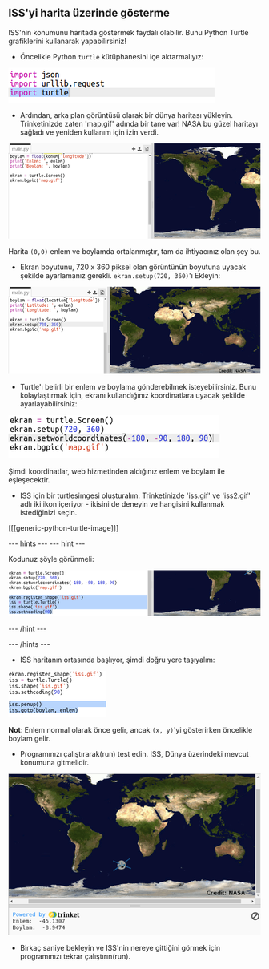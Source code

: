 ## ISS'yi harita üzerinde gösterme

ISS'nin konumunu haritada göstermek faydalı olabilir. Bunu Python Turtle grafiklerini kullanarak yapabilirsiniz!

+ Öncelikle Python `turtle` kütüphanesini içe aktarmalıyız:

![ekran görüntüsü](images/iss-turtle.png)

+ Ardından, arka plan görüntüsü olarak bir dünya haritası yükleyin. Trinketinizde zaten 'map.gif' adında bir tane var! NASA bu güzel haritayı sağladı ve yeniden kullanım için izin verdi. 

![ekran görüntüsü](images/iss-map.png)

Harita `(0,0)` enlem ve boylamda ortalanmıştır, tam da ihtiyacınız olan şey bu.

+ Ekran boyutunu, 720 x 360 piksel olan görüntünün boyutuna uyacak şekilde ayarlamanız gerekli. `ekran.setup(720, 360)`'ı Ekleyin:

![ekran görüntüsü](images/iss-setup.png)

+ Turtle'ı belirli bir enlem ve boylama gönderebilmek isteyebilirsiniz. Bunu kolaylaştırmak için, ekranı kullandığınız koordinatlara uyacak şekilde ayarlayabilirsiniz:

![ekran görüntüsü](images/iss-world.png)

Şimdi koordinatlar, web hizmetinden aldığınız enlem ve boylam ile eşleşecektir.

+ ISS için bir turtlesimgesi oluşturalım. Trinketinizde 'iss.gif' ve 'iss2.gif' adlı iki ikon içeriyor - ikisini de deneyin ve hangisini kullanmak istediğinizi seçin. 

[[[generic-python-turtle-image]]]

\--- hints \--- \--- hint \---

Kodunuz şöyle görünmeli:

![ekran görüntüsü](images/iss-image.png)

\--- /hint \---

\--- /hints \---

+ ISS haritanın ortasında başlıyor, şimdi doğru yere taşıyalım:

![ekran görüntüsü](images/iss-plot.png)

**Not**: Enlem normal olarak önce gelir, ancak `(x, y)`'yi gösterirken öncelikle boylam gelir.

+ Programınızı çalıştırarak(run) test edin. ISS, Dünya üzerindeki mevcut konumuna gitmelidir. 

![ekran görüntüsü](images/iss-plotted.png)

+ Birkaç saniye bekleyin ve ISS'nin nereye gittiğini görmek için programınızı tekrar çalıştırın(run).